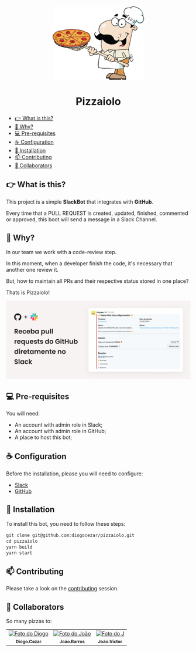 <p align="center">
  <img src="./assets/images/pizzaiolo.png" alt="Logo Pizzaiolo" width="250" height="200">
</p>
<h1 align="center">
  Pizzaiolo
</h1>

- [👉 What is this?](#-what-is-this)
- [🤌 Why?](#-why)
- [💻 Pre-requisites](#-pre-requisites)
- [☕️ Configuration](#️-configuration)
- [🚀 Installation](#-installation)
- [📫 Contributing](#-contributtins)
- [🤝 Collaborators](#-colaborators)

## 👉 What is this?

This project is a simple **SlackBot** that integrates with **GitHub**.

Every time that a PULL REQUEST is created, updated, finished, commented or approved, this boot will send a message in a Slack Channel.

## 🤌 Why?

In our team we work with a code-review step.

In this moment, when a developer finish the code, it's necessary that another one review it.

But, how to maintain all PRs and their respective status stored in one place?

Thats is Pizzaiolo!

<p align="center">
  <img src="./assets/images/pizzaiolo-sample.jpg" alt="Sample Pizzaiolo">
</p>

## 💻 Pre-requisites

You will need:

- An account with admin role in Slack;
- An account with admin role in GitHub;
- A place to host this bot;

## ☕️ Configuration

Before the installation, please you will need to configure:

- [Slack](docs/SLACK_CONFIG.md)
- [GitHub](docs/GITHUB_CONFIG.md)

## 🚀 Installation

To install this bot, you need to follow these steps:

```
git clone git@github.com:diogocezar/pizzaiolo.git
cd pizzaiolo
yarn build
yarn start
```

## 📫 Contributing

Please take a look on the [contributing](docs/CONTRIBUTING.md) session.

## 🤝 Collaborators

So many pizzas to:

<table>
  <tr>
    <td align="center">
      <a href="https://github.com/diogocezar">
        <img src="https://github.com/diogocezar.png" width="100px;" alt="Foto do Diogo"/><br>
        <sub>
          <b>Diogo Cezar</b>
        </sub>
      </a>
    </td>
        <td align="center">
      <a href="https://github.com/joao208">
        <img src="https://github.com/joao208.png" width="100px;" alt="Foto do João"/><br>
        <sub>
          <b>João Barros</b>
        </sub>
      </a>
    </td>
    </td>
        <td align="center">
      <a href="https://github.com/Jott4">
        <img src="https://github.com/Jott4.png" width="100px;" alt="Foto do J"/><br>
        <sub>
          <b>João Victor</b>
        </sub>
      </a>
    </td>
  </tr>
</table>
